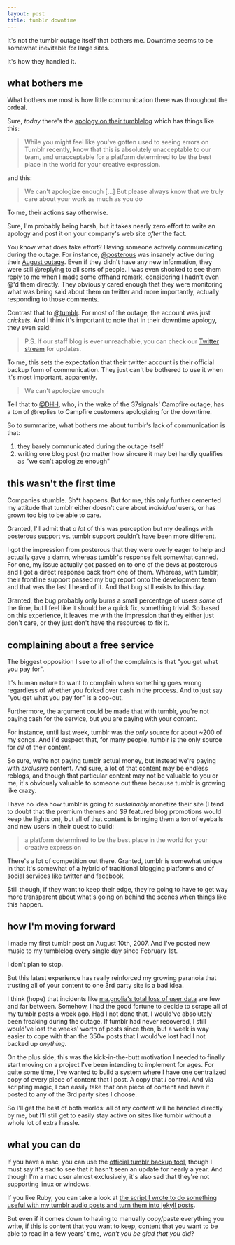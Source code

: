```yaml
---
layout: post
title: tumblr downtime
---
```

It's not the tumblr outage itself that bothers me. Downtime seems to be somewhat inevitable for large sites.

It's how they handled it.

## what bothers me

What bothers me most is how little communication there was throughout the ordeal.

Sure, *today* there's the [apology on their tumblelog][tumblr-staff-outage] which has things like this:

> While you might feel like you've gotten used to seeing errors on Tumblr recently, know that this is absolutely unacceptable to our team, and unacceptable for a platform determined to be the best place in the world for your creative expression.

and this:

> We can't apologize enough [...] But please always know that we truly care about your work as much as you do

To me, their actions say otherwise.

Sure, I'm probably being harsh, but it takes nearly zero effort to write an apology and post it on your company's web site *after* the fact.

You know what does take effort? Having someone actively communicating during the outage. For instance, [@posterous](http://twitter.com/posterous) was insanely active during their [August outage](http://blog.posterous.com/the-path-ahead-after-a-tough-week). Even if they didn't have any new information, they were still @replying to all sorts of people. I was even shocked to see them reply to me when I made some offhand remark, considering I hadn't even @'d them directly. They obviously cared enough that they were monitoring what was being said about them on twitter and more importantly, actually responding to those comments.

Contrast that to [@tumblr](http://twitter.com/tumblr). For most of the outage, the account was just *crickets*. And I think it's important to note that in their downtime apology, they even said:

> P.S. If our staff blog is ever unreachable, you can check our [Twitter stream](http://twitter.com/tumblr) for updates.

To me, this sets the expectation that their twitter account is their official backup form of communication. They just can't be bothered to use it when it's most important, apparently.

> We can't apologize enough

Tell that to [@DHH](http://twitter.com/dhh), who, in the wake of the 37signals' Campfire outage, has a ton of @replies to Campfire customers apologizing for the downtime.

So to summarize, what bothers me about tumblr's lack of communication is that:

1. they barely communicated during the outage itself
2. writing one blog post (no matter how sincere it may be) hardly qualifies as "we can't apologize enough"

## this wasn't the first time

Companies stumble. Sh\*t happens. But for me, this only further cemented my attitude that tumblr either doesn't care about *individual* users, or has grown too big to be able to care.

Granted, I'll admit that *a lot* of this was perception but my dealings with posterous support vs. tumblr support couldn't have been more different.

I got the impression from posterous that they were overly eager to help and actually gave a damn, whereas tumblr's response felt somewhat canned. For one, my issue actually got passed on to one of the devs at posterous and I got a direct response back from one of them. Whereas, with tumblr, their frontline support passed my bug report onto the development team and that was the last I heard of it. And that bug still exists to this day.

Granted, the bug probably only burns a small percentage of users *some* of the time, but I feel like it should be a quick fix, something trivial. So based on this experience, it leaves me with the impression that they either just don't care, or they just don't have the resources to fix it.

## complaining about a free service

The biggest opposition I see to all of the complaints is that "you get what you pay for".

It's human nature to want to complain when something goes wrong regardless of whether you forked over cash in the process. And to just say "you get what you pay for" is a cop-out.

Furthermore, the argument could be made that with tumblr, you're not paying cash for the service, but you are paying with your content.

For instance, until last week, tumblr was the *only* source for about ~200 of my songs. And I'd suspect that, for many people, tumblr is the only source for *all* of their content.

So sure, we're not paying tumblr actual money, but instead we're paying with *exclusive* content. And sure, a lot of that content may be endless reblogs, and though that particular content may not be valuable to you or me, it's obviously valuable to someone out there because tumblr is growing like crazy.

I have no idea how tumblr is going to *sustainably* monetize their site (I tend to doubt that the premium themes and $9 featured blog promotions would keep the lights on), but all of that content is bringing them a ton of eyeballs and new users in their quest to build:

> a platform determined to be the best place in the world for your creative expression

There's a lot of competition out there. Granted, tumblr is somewhat unique in that it's somewhat of a hybrid of traditional blogging platforms and of social services like twitter and facebook.

Still though, if they want to keep their edge, they're going to have to get way more transparent about what's going on behind the scenes when things like this happen.

## how I'm moving forward

I made my first tumblr post on August 10th, 2007. And I've posted new music to my tumblelog every single day since February 1st.

I don't plan to stop.

But this latest experience has really reinforced my growing paranoia that trusting all of your content to one 3rd party site is a bad idea.

I think (hope) that incidents like [ma.gnolia's total loss of user data](http://en.wikipedia.org/wiki/Gnolia#January_2009_total_data_loss) are few and far between. Somehow, I had the good fortune to decide to scrape all of my tumblr posts a week ago. Had I not done that, I would've absolutely been freaking during the outage. If tumblr had never recovered, I still would've lost the weeks' worth of posts since then, but a week is way easier to cope with than the 350+ posts that I would've lost had I not backed up *anything*.

On the plus side, this was the kick-in-the-butt motivation I needed to finally start moving on a project I've been intending to implement for ages. For quite some time, I've wanted to build a system where I have one centralized copy of every piece of content that I post. A copy that *I* control. And via scripting magic, I can easily take that one piece of content and have it posted to any of the 3rd party sites I choose.

So I'll get the best of both worlds: all of my content will be handled directly by me, but I'll still get to easily stay active on sites like tumblr without a whole lot of extra hassle.

## what you can do

If you have a mac, you can use the [official tumblr backup tool](http://staff.tumblr.com/post/286303145/tumblr-backup-mac-beta), though I must say it's sad to see that it hasn't seen an update for nearly a year. And though I'm a mac user almost exclusively, it's also sad that they're not supporting linux or windows.

If you like Ruby, you can take a look at [the script I wrote to do something useful with my tumblr audio posts and turn them into jekyll posts](https://github.com/hayley/yelyah.com/blob/master/_util/tumblr_scraper.rb).

But even if it comes down to having to manually copy/paste everything you write, if this is content that you want to keep, content that you want to be able to read in a few years' time, *won't you be glad that you did*?

[tumblr-staff-outage]: http://staff.tumblr.com/post/2127872280/downtime
